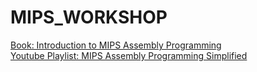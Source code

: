 # MIPS_WORKSHOP  
[Book: Introduction to MIPS Assembly Programming](https://cupola.gettysburg.edu/oer/2/)  
[Youtube Playlist: MIPS Assembly Programming Simplified](https://youtube.com/playlist?list=PL5b07qlmA3P6zUdDf-o97ddfpvPFuNa5A)

